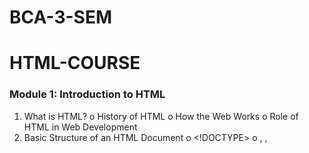 # BCA-3-SEM

# HTML-COURSE
### Module 1: Introduction to HTML
1. What is HTML?
o History of HTML
o How the Web Works
o Role of HTML in Web Development
2. Basic Structure of an HTML Document
o <!DOCTYPE>
o <html>, <head>, <title>, <body>
3. Setting Up Your Environment
o Text Editors (VS Code, Sublime Text, etc.)
o Browsers and Developer Tools
4. Your First HTML Page
o Creating and Saving an HTML File
o Viewing the Page in a Browser


## Module 2: HTML Basics
1. HTML Elements and Tags
o Opening and Closing Tags
o Self-Closing Tags
2. Text Formatting
o Headings (<h1> to <h6>)
o Paragraphs (<p>)
o Bold (<strong>, <b>), Italic (<em>, <i>)
o Line Breaks (<br>), Horizontal Rules (<hr>)
3. Comments in HTML
4. Attributes
o Global Attributes (id, class, style, title, etc.)
o Specific Attributes (href, src, alt, etc.)

